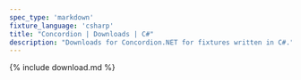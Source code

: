 ```yaml
---
spec_type: 'markdown'
fixture_language: 'csharp'
title: "Concordion | Downloads | C#"
description: "Downloads for Concordion.NET for fixtures written in C#."
---
```


{% include download.md %}
